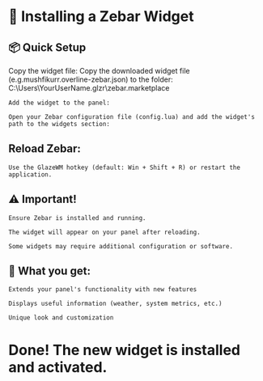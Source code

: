 # 🧩 Installing a Zebar Widget
## 📦 Quick Setup

Copy the widget file:
    Copy the downloaded widget file (e.g.mushfikurr.overline-zebar.json) to the folder:
    C:\Users\YourUserName\.glzr\zebar\.marketplace

    Add the widget to the panel:

    Open your Zebar configuration file (config.lua) and add the widget's path to the widgets section:

## **Reload** Zebar:

    Use the GlazeWM hotkey (default: Win + Shift + R) or restart the application.

## ⚠️ Important!

    Ensure Zebar is installed and running.

    The widget will appear on your panel after reloading.

    Some widgets may require additional configuration or software.

## 🎯 What you get:

    Extends your panel's functionality with new features

    Displays useful information (weather, system metrics, etc.)

    Unique look and customization

# Done! The new widget is installed and activated.
